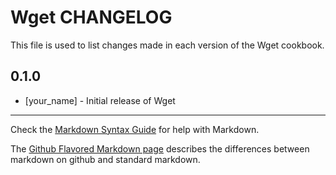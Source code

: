 Wget CHANGELOG
==============

This file is used to list changes made in each version of the Wget cookbook.

0.1.0
-----
- [your_name] - Initial release of Wget

- - -
Check the [Markdown Syntax Guide](http://daringfireball.net/projects/markdown/syntax) for help with Markdown.

The [Github Flavored Markdown page](http://github.github.com/github-flavored-markdown/) describes the differences between markdown on github and standard markdown.
